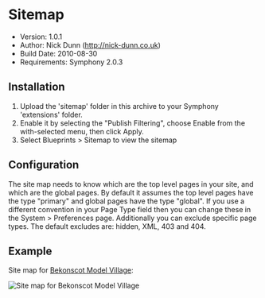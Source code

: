 # Sitemap

* Version: 1.0.1
* Author: Nick Dunn (http://nick-dunn.co.uk)
* Build Date: 2010-08-30
* Requirements: Symphony 2.0.3

## Installation

1. Upload the 'sitemap' folder in this archive to your Symphony 'extensions' folder.
2. Enable it by selecting the "Publish Filtering", choose Enable from the with-selected menu, then click Apply.
3. Select Blueprints > Sitemap to view the sitemap

## Configuration
The site map needs to know which are the top level pages in your site, and which are the global pages. By default it assumes the top level pages have the type "primary" and global pages have the type "global". If you use a different convention in your Page Type field then you can change these in the System > Preferences page. Additionally you can exclude specific page types. The default excludes are: hidden, XML, 403 and 404.

## Example

Site map for [Bekonscot Model Village](http://www.bekonscot.co.uk/):

![Site map for Bekonscot Model Village](http://nick-dunn.co.uk/assets/files/sitemap.bekonscot.png)
